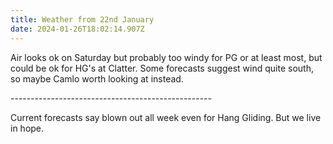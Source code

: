 ```yaml
---
title: Weather from 22nd January
date: 2024-01-26T18:02:14.907Z
---
```

Air looks ok on Saturday but probably too windy for PG or at least most, but could be ok for HG's at Clatter.  Some forecasts suggest wind quite south, so maybe Camlo worth looking at instead.

\--------------------------------------------------

Current forecasts say blown out all week even for Hang Gliding.  But we live in hope.